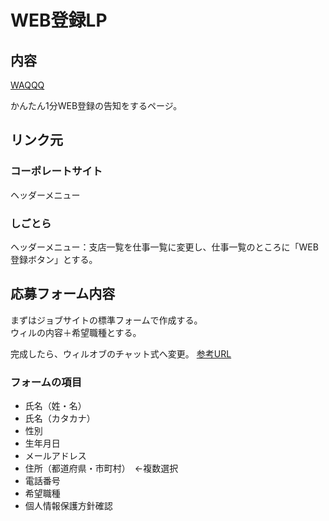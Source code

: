 # WEB登録LP

## 内容
[WAQQQ](https://waqqq.jp/index.cfm?fuseaction=contents.fcts&cid=224)

かんたん1分WEB登録の告知をするページ。  

## リンク元
### コーポレートサイト
ヘッダーメニュー

### しごとら
ヘッダーメニュー：支店一覧を仕事一覧に変更し、仕事一覧のところに「WEB登録ボタン」とする。

## 応募フォーム内容
まずはジョブサイトの標準フォームで作成する。  
ウィルの内容＋希望職種とする。  

完成したら、ウィルオブのチャット式へ変更。
[参考URL](https://willof.jp/works/entry/raisha.html#no02)

### フォームの項目
* 氏名（姓・名）
* 氏名（カタカナ）
* 性別
* 生年月日
* メールアドレス
* 住所（都道府県・市町村）　←複数選択
* 電話番号
* 希望職種
* 個人情報保護方針確認
